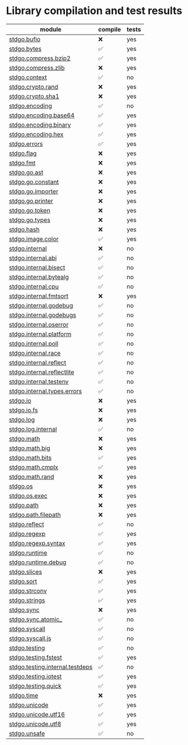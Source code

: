 # Library compilation and test results


| module | compile | tests |
| --- | --- | --- | 
| [stdgo.bufio](./bufio/README.md) | ❌ | yes |
| [stdgo.bytes](./bytes/README.md) | ✅ | yes |
| [stdgo.compress.bzip2](./compress/bzip2/README.md) | ✅ | yes |
| [stdgo.compress.zlib](./compress/zlib/README.md) | ❌ | yes |
| [stdgo.context](./context/README.md) | ✅ | no |
| [stdgo.crypto.rand](./crypto/rand/README.md) | ❌ | yes |
| [stdgo.crypto.sha1](./crypto/sha1/README.md) | ❌ | yes |
| [stdgo.encoding](./encoding/README.md) | ✅ | no |
| [stdgo.encoding.base64](./encoding/base64/README.md) | ✅ | yes |
| [stdgo.encoding.binary](./encoding/binary/README.md) | ✅ | yes |
| [stdgo.encoding.hex](./encoding/hex/README.md) | ✅ | yes |
| [stdgo.errors](./errors/README.md) | ✅ | yes |
| [stdgo.flag](./flag/README.md) | ❌ | yes |
| [stdgo.fmt](./fmt/README.md) | ❌ | yes |
| [stdgo.go.ast](./go/ast/README.md) | ❌ | yes |
| [stdgo.go.constant](./go/constant/README.md) | ❌ | yes |
| [stdgo.go.importer](./go/importer/README.md) | ❌ | yes |
| [stdgo.go.printer](./go/printer/README.md) | ❌ | yes |
| [stdgo.go.token](./go/token/README.md) | ❌ | yes |
| [stdgo.go.types](./go/types/README.md) | ❌ | yes |
| [stdgo.hash](./hash/README.md) | ❌ | yes |
| [stdgo.image.color](./image/color/README.md) | ✅ | yes |
| [stdgo.internal](./internal/README.md) | ❌ | no |
| [stdgo.internal.abi](./internal/abi/README.md) | ✅ | no |
| [stdgo.internal.bisect](./internal/bisect/README.md) | ✅ | no |
| [stdgo.internal.bytealg](./internal/bytealg/README.md) | ✅ | no |
| [stdgo.internal.cpu](./internal/cpu/README.md) | ✅ | no |
| [stdgo.internal.fmtsort](./internal/fmtsort/README.md) | ❌ | yes |
| [stdgo.internal.godebug](./internal/godebug/README.md) | ✅ | no |
| [stdgo.internal.godebugs](./internal/godebugs/README.md) | ✅ | no |
| [stdgo.internal.oserror](./internal/oserror/README.md) | ✅ | no |
| [stdgo.internal.platform](./internal/platform/README.md) | ✅ | no |
| [stdgo.internal.poll](./internal/poll/README.md) | ✅ | no |
| [stdgo.internal.race](./internal/race/README.md) | ✅ | no |
| [stdgo.internal.reflect](./internal/reflect/README.md) | ✅ | no |
| [stdgo.internal.reflectlite](./internal/reflectlite/README.md) | ✅ | no |
| [stdgo.internal.testenv](./internal/testenv/README.md) | ✅ | no |
| [stdgo.internal.types.errors](./internal/types/errors/README.md) | ✅ | no |
| [stdgo.io](./io/README.md) | ❌ | yes |
| [stdgo.io.fs](./io/fs/README.md) | ❌ | yes |
| [stdgo.log](./log/README.md) | ❌ | yes |
| [stdgo.log.internal](./log/internal/README.md) | ✅ | no |
| [stdgo.math](./math/README.md) | ❌ | yes |
| [stdgo.math.big](./math/big/README.md) | ❌ | yes |
| [stdgo.math.bits](./math/bits/README.md) | ✅ | yes |
| [stdgo.math.cmplx](./math/cmplx/README.md) | ✅ | yes |
| [stdgo.math.rand](./math/rand/README.md) | ❌ | yes |
| [stdgo.os](./os/README.md) | ❌ | yes |
| [stdgo.os.exec](./os/exec/README.md) | ❌ | yes |
| [stdgo.path](./path/README.md) | ❌ | yes |
| [stdgo.path.filepath](./path/filepath/README.md) | ❌ | yes |
| [stdgo.reflect](./reflect/README.md) | ✅ | no |
| [stdgo.regexp](./regexp/README.md) | ✅ | yes |
| [stdgo.regexp.syntax](./regexp/syntax/README.md) | ✅ | yes |
| [stdgo.runtime](./runtime/README.md) | ✅ | no |
| [stdgo.runtime.debug](./runtime/debug/README.md) | ✅ | no |
| [stdgo.slices](./slices/README.md) | ❌ | yes |
| [stdgo.sort](./sort/README.md) | ✅ | yes |
| [stdgo.strconv](./strconv/README.md) | ✅ | yes |
| [stdgo.strings](./strings/README.md) | ✅ | yes |
| [stdgo.sync](./sync/README.md) | ❌ | yes |
| [stdgo.sync.atomic_](./sync/atomic_/README.md) | ✅ | no |
| [stdgo.syscall](./syscall/README.md) | ✅ | no |
| [stdgo.syscall.js](./syscall/js/README.md) | ✅ | no |
| [stdgo.testing](./testing/README.md) | ✅ | no |
| [stdgo.testing.fstest](./testing/fstest/README.md) | ✅ | yes |
| [stdgo.testing.internal.testdeps](./testing/internal/testdeps/README.md) | ✅ | no |
| [stdgo.testing.iotest](./testing/iotest/README.md) | ✅ | yes |
| [stdgo.testing.quick](./testing/quick/README.md) | ✅ | yes |
| [stdgo.time](./time/README.md) | ❌ | yes |
| [stdgo.unicode](./unicode/README.md) | ✅ | yes |
| [stdgo.unicode.utf16](./unicode/utf16/README.md) | ✅ | yes |
| [stdgo.unicode.utf8](./unicode/utf8/README.md) | ✅ | yes |
| [stdgo.unsafe](./unsafe/README.md) | ✅ | no |

